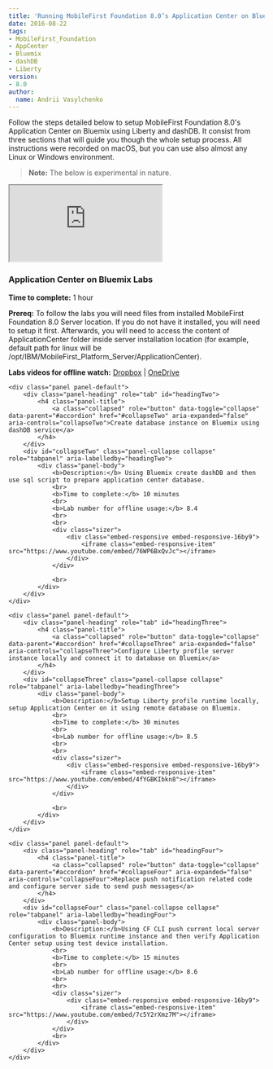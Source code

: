 ```yaml
---
title: 'Running MobileFirst Foundation 8.0’s Application Center on Bluemix'
date: 2016-08-22
tags:
- MobileFirst_Foundation
- AppCenter
- Bluemix
- dashDB
- Liberty
version:
- 8.0
author:
  name: Andrii Vasylchenko
---
```

Follow the steps detailed below to setup MobileFirst Foundation 8.0's Application Center on Bluemix using Liberty and dashDB. It consist from three sections that will guide you though the whole setup process. All instructions were recorded on macOS, but you can use also almost any Linux or Windows environment.

> **Note:** The below is experimental in nature.

<div class="sizer">
    <div class="embed-responsive embed-responsive-16by9">
        <iframe class="embed-responsive-item" src="https://www.youtube.com/embed/k4C6ZP18I_E"></iframe>
    </div>
</div>

### Application Center on Bluemix Labs

**Time to complete:** 1 hour

**Prereq:** To follow the labs you will need files from installed MobileFirst Foundation 8.0 Server location. If you do not have it installed, you will need to setup it first. Afterwards, you will need to access the content of ApplicationCenter folder inside server installation location (for example, default path for linux will be /opt/IBM/MobileFirst_Platform_Server/ApplicationCenter).

**Labs videos for offline watch:** [Dropbox](https://www.dropbox.com/sh/25z5lvm21qpjwre/AABaO9pXsxsJa2KtywjhjF2ya?dl=0) | [OneDrive](https://1drv.ms/f/s!ArRVJ_BgeJEFiiqsPSuo0AxhPhX6)

<div class="panel-group accordion" id="accordion" role="tablist" aria-multiselectable="true">

    <div class="panel panel-default">
        <div class="panel-heading" role="tab" id="headingTwo">
            <h4 class="panel-title">
                <a class="collapsed" role="button" data-toggle="collapse" data-parent="#accordion" href="#collapseTwo" aria-expanded="false" aria-controls="collapseTwo">Create database instance on Bluemix using dashDB service</a>
            </h4>
        </div>
        <div id="collapseTwo" class="panel-collapse collapse" role="tabpanel" aria-labelledby="headingTwo">
            <div class="panel-body">
                <b>Description:</b> Using Bluemix create dashDB and then use sql script to prepare application center database.
                <br>
                <b>Time to complete:</b> 10 minutes
                <br>
                <b>Lab number for offline usage:</b> 8.4
                <br>
                <br>
                <div class="sizer">
                    <div class="embed-responsive embed-responsive-16by9">
                        <iframe class="embed-responsive-item" src="https://www.youtube.com/embed/76WP6BxQvJc"></iframe>
                    </div>
                </div>

                <br>
            </div>
        </div>
    </div>

    <div class="panel panel-default">
        <div class="panel-heading" role="tab" id="headingThree">
            <h4 class="panel-title">
                <a class="collapsed" role="button" data-toggle="collapse" data-parent="#accordion" href="#collapseThree" aria-expanded="false" aria-controls="collapseThree">Configure Liberty profile server instance locally and connect it to database on Bluemix</a>
            </h4>
        </div>
        <div id="collapseThree" class="panel-collapse collapse" role="tabpanel" aria-labelledby="headingThree">
            <div class="panel-body">
                <b>Description:</b>Setup Liberty profile runtime locally, setup Application Center on it using remote database on Bluemix.
                <br>
                <b>Time to complete:</b> 30 minutes
                <br>
                <b>Lab number for offline usage:</b> 8.5
                <br>
                <br>
                <div class="sizer">
                    <div class="embed-responsive embed-responsive-16by9">
                        <iframe class="embed-responsive-item" src="https://www.youtube.com/embed/4fYGBKIbkn8"></iframe>
                    </div>
                </div>

                <br>
            </div>
        </div>
    </div>

    <div class="panel panel-default">
        <div class="panel-heading" role="tab" id="headingFour">
            <h4 class="panel-title">
                <a class="collapsed" role="button" data-toggle="collapse" data-parent="#accordion" href="#collapseFour" aria-expanded="false" aria-controls="collapseFour">Replace push notification related code and configure server side to send push messages</a>
            </h4>
        </div>
        <div id="collapseFour" class="panel-collapse collapse" role="tabpanel" aria-labelledby="headingFour">
            <div class="panel-body">
                <b>Description:</b>Using CF CLI push current local server configuration to Bluemix runtime instance and then verify Application Center setup using test device installation.
                <br>
                <b>Time to complete:</b> 15 minutes
                <br>
                <b>Lab number for offline usage:</b> 8.6
                <br>
                <br>
                <div class="sizer">
                    <div class="embed-responsive embed-responsive-16by9">
                        <iframe class="embed-responsive-item" src="https://www.youtube.com/embed/7c5Y2rXmz7M"></iframe>
                    </div>
                </div>
                <br>
            </div>
        </div>
    </div>
</div>
